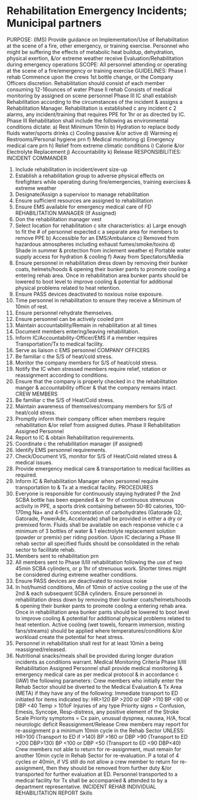 # Rehabilitation  Emergency Incidents; Municipal partners

PURPOSE:
(IMS) Provide guidance on Implementation/Use of Rehabilitation at the scene of a fire, other emergency, or training exercise.
Personnel who might be suffering the effects of metabolic heat buildup, dehydration, physical exertion, &/or extreme weather receive Evaluation/Rehabilitation during emergency operations
SCOPE:
All personnel attending or operating at the scene of a fire/emergency or training exercise
GUIDELINES:
Phase I rehab  Commence upon the crews 1st bottle change,
or the Company Officers discretion. Rehabilitation should
consist of each member consuming 12-16ounces of water
Phase II rehab  Consists of medical monitoring by assigned on
scene personnel
Phase III  IC shall establish Rehabilitation according to the circumstances of the incident & assigns a Rehabilitation Manager.
Rehabilitation is established c any incident c  2 alarms, any incident/training that requires PPE for 1hr or as directed by IC.
Phase III Rehabilitation shall include the following as environmental conditions dictate:
a)	Rest  Minimum 10min
b)	Hydration to replace body fluids  water/sports drinks
c)	Cooling  passive &/or active
d)	Warming
e)	Restrooms/Personal hygiene prn
f)	Medical monitoring
g)	Emergency medical care prn
h)	Relief from extreme climatic conditions
i)	Calorie &/or Electrolyte Replacement
j)	Accountability
k)	Release
RESPONSIBILITIES:
INCIDENT COMMANDER
1.  Include rehabilitation in incident/event size-up
2.  Establish a rehabilitation group to  adverse physical
effects on firefighters while operating during
fire/emergencies, training exercises & extreme weather
3.  Designate/Assign a supervisor to manage rehabilitation
4.  Ensure sufficient resources are assigned to rehabilitation
5.  Ensure EMS available for emergency medical care of FD
REHABILITATION MANAGER (If Assigned)
1.   Don the rehabilitation manager vest
2.   Select location for rehabilitation c site characteristics:
a)   Large enough to fit the # of personnel expected c a
separate area for members to remove PPE
b)   Accessible for an EMS/Ambulance
c)   Removed from hazardous atmospheres including exhaust
fumes/smoke/toxins
d)   Shade in summer & protection from inclement weather
e)   Portable water supply access for hydration & cooling
f)   Away from Spectators/Media
3.   Ensure personnel in rehabilitation dress down by removing
their bunker coats, helmets/hoods & opening their bunker
pants to promote cooling a entering rehab area.
Once in rehabilitation area bunker pants should be lowered to
boot level to improve cooling &  potential for additional
physical problems related to heat retention.
4.   Ensure PASS devices deactivated to  noxious noise exposure.
5.   Time personnel in rehabilitation to ensure they receive a
Minimum of 10min of rest.
6.   Ensure personnel rehydrate themselves.
7.   Ensure personnel can be actively cooled prn
8.   Maintain accountability/Remain in rehabilitation at all times
9.   Document members entering/leaving rehabilitation.
10.   Inform IC/Accountability-Officer/EMS if a member requires
Transportation/Tx to medical facility.
11.   Serve as liaison c EMS personnel
COMPANY OFFICERS
1.   Be familiar c the S/S of heat/cold stress.
2.   Monitor the company members for S/S of heat/cold stress.
3.   Notify the IC when stressed members require relief, rotation or
reassignment according to conditions.
4.   Ensure that the company is properly checked in c the
rehabilitation manger & accountability officer & that the
company remains intact.
CREW MEMBERS
1.   Be familiar c the S/S of Heat/Cold stress.
2.   Maintain awareness of themselves/company members for S/S
of heat/cold stress.
3.   Promptly inform their company officer when members require
rehabilitation &/or relief from assigned duties.
Phase II Rehabilitation Assigned Personnel
1.   Report to IC & obtain Rehabilitation requirements.
2.   Coordinate c the rehabilitation manager (if assigned)
3.   Identify EMS personnel requirements.
4.   Check/Document VS, monitor for S/S of Heat/Cold related
stress & medical issues.
5.   Provide emergency medical care & transportation to medical
facilities as required.
6.   Inform IC & Rehabilitation Manager when personnel require
transportation to & Tx at a medical facility.
PROCEDURES
1.   Everyone is responsible for continuously staying hydrated
P the 2nd SCBA bottle has been expended & or 1hr of continuous strenuous activity in PPE, a sports drink containing between 50-80 calories, 100-170mg Na+ and 4-6% concentration of carbohydrates (Gatorade G2, Gatorade, PowerAde, Accelorade) shall be provided in either a dry or premixed form.
Fluids shall be available on each response vehicle c a minimum of 3 bottles of water & 1 electrolyte replacement solution (powder or premix) per riding position.
Upon IC declaring a Phase III rehab sector all specified fluids should be consolidated in the rehab sector to facilitate rehab.
2.   Members sent to rehabilitation prn
3.   All members sent to Phase II/III rehabilitation following the use of two 45min SCBA cylinders, or p 1hr of strenuous work. Shorter times might be considered during extreme weather conditions.
4.   Ensure PASS devices are deactivated to noxious noise
5.   In hot/humid conditions, Min of 10min of active cooling p the use of the 2nd & each subsequent SCBA cylinders. Ensure personnel in rehabilitation dress down by removing their bunker coats/helmets/hoods & opening their bunker pants to promote cooling a entering rehab area.  Once in rehabilitation area bunker pants should be lowered to boot level to improve cooling &  potential for additional physical problems related to heat retention.
Active cooling (wet towels, forearm immersion, misting fans/streams) should be applied where temperatures/conditions &/or workload create the potential for heat stress.
6.   Personnel in rehabilitation shall rest for at least 10min a being reassigned/released.
7.   Nutritional snacks/meals shall be provided during longer duration incidents as conditions warrant.
Medical Monitoring Criteria
Phase II/III Rehabilitation Assigned Personnel shall provide medical monitoring & emergency medical care as per medical protocol & in accordance c (IAW) the following parameters:
 Crew members who initially enter the Rehab Sector should be diverted to the Medical Evaluation & Tx Area (META) if they have any of the following:
Immediate transport to ED initiated for items indicated by:
HR>120
BP >200 or DBP >110
BP <90  or DBP <40
Temp > 101oF
Injuries of any type
Priority signs = Confusion, Emesis, Syncope, Resp-distress,
any positive element of the Stroke Scale
Priority symptoms = Cx pain, unusual dyspnea, nausea, H/A,
focal neurologic deficit
Reassignment/Release
Crew members may report for re-assignment p a minimum 10min
cycle in the Rehab Sector UNLESS:
HR>100     (Transport to ED if >140)
BP >160 or DBP >90 (Transport to ED >200 DBP>130)
BP <100 or DBP <50 (Transport to ED <90 DBP<40)
Crew members not able to return for re-assignment, must remain
for another 10min cycle in Rehab Sector for re-evaluation. P a
total of 4 cycles or 40min, if VS still do not allow a crew
member to return for re-assignment, then they should be
removed from further duty &/or transported for further
evaluation at ED.
Personnel transported to a medical facility for Tx shall be accompanied & attended to by a department representative.
INCIDENT REHAB  INDIVIDUAL REHABILITATION REPORT
Skills
